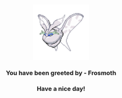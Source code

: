 <p align="center">
            <img src="https://raw.githubusercontent.com/PokeAPI/sprites/master/sprites/pokemon/873.png" width="150" height="150">
          </p>
          <h3 align="center">You have been greeted by - <b>Frosmoth</b></h3>
          <h3 align="center">Have a nice day!</h3>
        